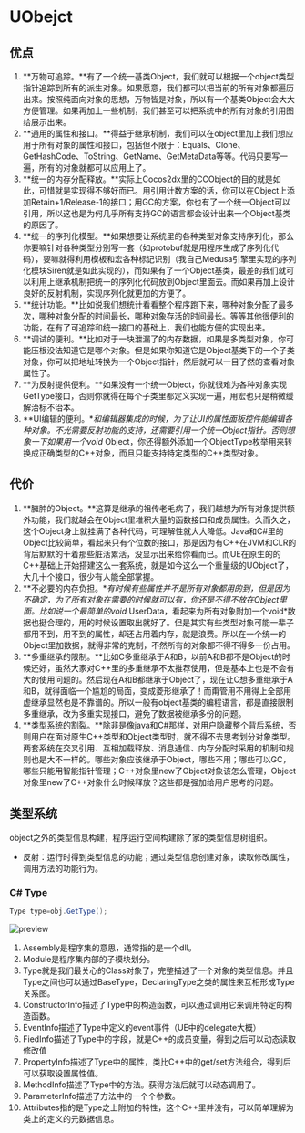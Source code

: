 # UObejct

## 优点

1. **万物可追踪。**有了一个统一基类Object，我们就可以根据一个object类型指针追踪到所有的派生对象。如果愿意，我们都可以把当前的所有对象都遍历出来。按照纯面向对象的思想，万物皆是对象，所以有一个基类Object会大大方便管理。如果再加上一些机制，我们甚至可以把系统中的所有对象的引用图给展示出来。
2. **通用的属性和接口。**得益于继承机制，我们可以在object里加上我们想应用于所有对象的属性和接口，包括但不限于：Equals、Clone、GetHashCode、ToString、GetName、GetMetaData等等。代码只要写一遍，所有的对象就都可以应用上了。
3. **统一的内存分配释放。**实际上Cocos2dx里的CCObject的目的就是如此，可惜就是实现得不够好而已。用引用计数方案的话，你可以在Object上添加Retain+1/Release-1的接口；用GC的方案，你也有了一个统一Object可以引用，所以这也是为何几乎所有支持GC的语言都会设计出来一个Object基类的原因了。
4. **统一的序列化模型。**如果想要让系统里的各种类型对象支持序列化，那么你要嘛针对各种类型分别写一套（如protobuf就是用程序生成了序列化代码），要嘛就得利用模板和宏各种标记识别（我自己Medusa引擎里实现的序列化模块Siren就是如此实现的），而如果有了一个Object基类，最差的我们就可以利用上继承机制把统一的序列化代码放到Object里面去。而如果再加上设计良好的反射机制，实现序列化就更加的方便了。
5. **统计功能。**比如说我们想统计看看整个程序跑下来，哪种对象分配了最多次，哪种对象分配的时间最长，哪种对象存活的时间最长。等等其他很便利的功能，在有了可追踪和统一接口的基础上，我们也能方便的实现出来。
6. **调试的便利。**比如对于一块泄漏了的内存数据，如果是多类型对象，你可能压根没法知道它是哪个对象。但是如果你知道它是Object基类下的一个子类对象，你可以把地址转换为一个Object指针，然后就可以一目了然的查看对象属性了。
7. **为反射提供便利。**如果没有一个统一Object，你就很难为各种对象实现GetType接口，否则你就得在每个子类里都定义实现一遍，用宏也只是稍微缓解治标不治本。
8. **UI编辑的便利。**和编辑器集成的时候，为了让UI的属性面板控件能编辑各种对象。不光需要反射功能的支持，还需要引用一个统一Object指针。否则想象一下如果用一个void* Object，你还得额外添加一个ObjectType枚举用来转换成正确类型的C++对象，而且只能支持特定类型的C++类型对象。

## 代价

1. **臃肿的Object。**这算是继承的祖传老毛病了，我们越想为所有对象提供额外功能，我们就越会在Object里堆积大量的函数接口和成员属性。久而久之，这个Object身上就挂满了各种代码，可理解性就大大降低。Java和C#里的Object比较简单，看起来只有个位数的接口，那是因为有C++在JVM和CLR的背后默默的干着那些脏活累活，没显示出来给你看而已。而UE在原生的的C++基础上开始搭建这么一套系统，就是如今这么一个重量级的UObject了，大几十个接口，很少有人能全部掌握。
2. **不必要的内存负担。**有时候有些属性并不是所有对象都用的到，但是因为不确定，为了所有对象在需要的时候就可以有，你还是不得不放在Object里面。比如说一个最简单的void* UserData，看起来为所有对象附加一个void*数据也挺合理的，用的时候设置取出就好了。但是其实有些类型对象可能一辈子都用不到，用不到的属性，却还占用着内存，就是浪费。所以在一个统一的Object里加数据，就得非常的克制，不然所有的对象都不得不得多一份占用。
3. **多重继承的限制。**比如C多重继承于A和B，以前A和B都不是Object的时候还好，虽然大家对C++里的多重继承不太推荐使用，但是基本上也是不会有大的使用问题的。然后现在A和B都继承于Object了，现在让C想多重继承于A和B，就得面临一个尴尬的局面，变成菱形继承了！而甭管用不用得上全部用虚继承显然也是不靠谱的。所以一般有object基类的编程语言，都是直接限制多重继承，改为多重实现接口，避免了数据被继承多份的问题。
4. **类型系统的割裂。**除非是像java和C#那样，对用户隐藏整个背后系统，否则用户在面对原生C++类型和Object类型时，就不得不去思考划分对象类型。两套系统在交叉引用、互相加载释放、消息通信、内存分配时采用的机制和规则也是大不一样的。哪些对象应该继承于Object，哪些不用；哪些可以GC，哪些只能用智能指针管理；C++对象里new了Object对象该怎么管理，Object对象里new了C++对象什么时候释放？这些都是强加给用户思考的问题。

## 类型系统

object之外的类型信息构建，程序运行空间构建除了家的类型信息树组织。

- 反射：运行时得到类型信息的功能；通过类型信息创建对象，读取修改属性，调用方法的功能行为。

### C# Type

```c#
Type type=obj.GetType();
```



![preview](https://pic1.zhimg.com/v2-0daee3613ed457757b47b8393aec1b8c_r.jpg)

1. Assembly是程序集的意思，通常指的是一个dll。
2. Module是程序集内部的子模块划分。
3. Type就是我们最关心的Class对象了，完整描述了一个对象的类型信息。并且Type之间也可以通过BaseType，DeclaringType之类的属性来互相形成Type关系图。
4. ConstructorInfo描述了Type中的构造函数，可以通过调用它来调用特定的构造函数。
5. EventInfo描述了Type中定义的event事件（UE中的delegate大概）
6. FiedInfo描述了Type中的字段，就是C++的成员变量，得到之后可以动态读取修改值
7. PropertyInfo描述了Type中的属性，类比C++中的get/set方法组合，得到后可以获取设置属性值。
8. MethodInfo描述了Type中的方法。获得方法后就可以动态调用了。
9. ParameterInfo描述了方法中的一个个参数。
10. Attributes指的是Type之上附加的特性，这个C++里并没有，可以简单理解为类上的定义的元数据信息。

### 